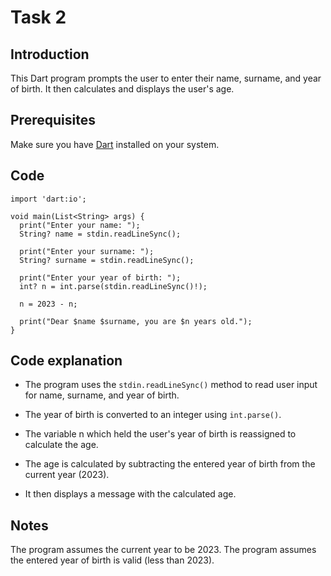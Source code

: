 # Task 2

## Introduction

This Dart program prompts the user to enter their name, surname, and year of birth. It then calculates and displays the user's age.

## Prerequisites

Make sure you have [Dart](https://dart.dev/) installed on your system.

## Code

```
import 'dart:io';

void main(List<String> args) {
  print("Enter your name: ");
  String? name = stdin.readLineSync();

  print("Enter your surname: ");
  String? surname = stdin.readLineSync();

  print("Enter your year of birth: ");
  int? n = int.parse(stdin.readLineSync()!);

  n = 2023 - n;

  print("Dear $name $surname, you are $n years old.");
}
```

## Code explanation

- The program uses the `stdin.readLineSync()` method to read user input for name, surname, and year of birth.
- The year of birth is converted to an integer using `int.parse()`.
- The variable n which held the user's year of birth is reassigned to calculate the age.
- The age is calculated by subtracting the entered year of birth from the current year (2023).

- It then displays a message with the calculated age.

## Notes

The program assumes the current year to be 2023.
The program assumes the entered year of birth is valid (less than 2023).
